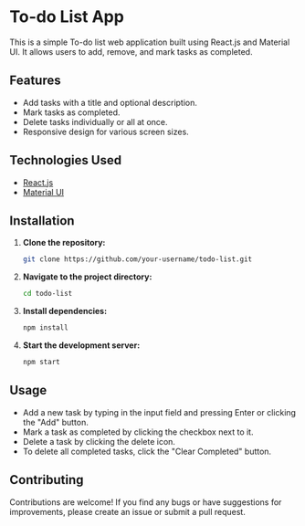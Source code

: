 # To-do List App

This is a simple To-do list web application built using React.js and Material UI. It allows users to add, remove, and mark tasks as completed.

## Features

- Add tasks with a title and optional description.
- Mark tasks as completed.
- Delete tasks individually or all at once.
- Responsive design for various screen sizes.

## Technologies Used

- [React.js](https://reactjs.org/)
- [Material UI](https://material-ui.com/)

## Installation

1. **Clone the repository:**

    ```bash
    git clone https://github.com/your-username/todo-list.git
    ```

2. **Navigate to the project directory:**

    ```bash
    cd todo-list
    ```

3. **Install dependencies:**

    ```bash
    npm install
    ```

4. **Start the development server:**

    ```bash
    npm start
    ```

## Usage

- Add a new task by typing in the input field and pressing Enter or clicking the "Add" button.
- Mark a task as completed by clicking the checkbox next to it.
- Delete a task by clicking the delete icon.
- To delete all completed tasks, click the "Clear Completed" button.

## Contributing

Contributions are welcome! If you find any bugs or have suggestions for improvements, please create an issue or submit a pull request.


